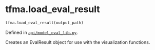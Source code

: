 <div itemscope itemtype="http://developers.google.com/ReferenceObject">
<meta itemprop="name" content="tfma.load_eval_result" />
<meta itemprop="path" content="Stable" />
</div>

# tfma.load_eval_result

``` python
tfma.load_eval_result(output_path)
```



Defined in [`api/model_eval_lib.py`](https://github.com/tensorflow/model-analysis/tree/master/tensorflow_model_analysis/api/model_eval_lib.py).

<!-- Placeholder for "Used in" -->

Creates an EvalResult object for use with the visualization functions.